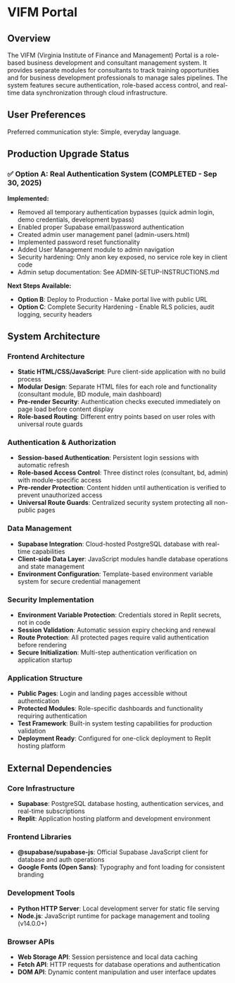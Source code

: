 # VIFM Portal

## Overview

The VIFM (Virginia Institute of Finance and Management) Portal is a role-based business development and consultant management system. It provides separate modules for consultants to track training opportunities and for business development professionals to manage sales pipelines. The system features secure authentication, role-based access control, and real-time data synchronization through cloud infrastructure.

## User Preferences

Preferred communication style: Simple, everyday language.

## Production Upgrade Status

### ✅ Option A: Real Authentication System (COMPLETED - Sep 30, 2025)

**Implemented:**
- Removed all temporary authentication bypasses (quick admin login, demo credentials, development bypass)
- Enabled proper Supabase email/password authentication
- Created admin user management panel (admin-users.html)
- Implemented password reset functionality  
- Added User Management module to admin navigation
- Security hardening: Only anon key exposed, no service role key in client code
- Admin setup documentation: See ADMIN-SETUP-INSTRUCTIONS.md

**Next Steps Available:**
- **Option B**: Deploy to Production - Make portal live with public URL
- **Option C**: Complete Security Hardening - Enable RLS policies, audit logging, security headers

## System Architecture

### Frontend Architecture
- **Static HTML/CSS/JavaScript**: Pure client-side application with no build process
- **Modular Design**: Separate HTML files for each role and functionality (consultant module, BD module, main dashboard)
- **Pre-render Security**: Authentication checks executed immediately on page load before content display
- **Role-based Routing**: Different entry points based on user roles with universal route guards

### Authentication & Authorization
- **Session-based Authentication**: Persistent login sessions with automatic refresh
- **Role-based Access Control**: Three distinct roles (consultant, bd, admin) with module-specific access
- **Pre-render Protection**: Content hidden until authentication is verified to prevent unauthorized access
- **Universal Route Guards**: Centralized security system protecting all non-public pages

### Data Management
- **Supabase Integration**: Cloud-hosted PostgreSQL database with real-time capabilities
- **Client-side Data Layer**: JavaScript modules handle database operations and state management
- **Environment Configuration**: Template-based environment variable system for secure credential management

### Security Implementation
- **Environment Variable Protection**: Credentials stored in Replit secrets, not in code
- **Session Validation**: Automatic session expiry checking and renewal
- **Route Protection**: All protected pages require valid authentication before rendering
- **Secure Initialization**: Multi-step authentication verification on application startup

### Application Structure
- **Public Pages**: Login and landing pages accessible without authentication
- **Protected Modules**: Role-specific dashboards and functionality requiring authentication
- **Test Framework**: Built-in system testing capabilities for production validation
- **Deployment Ready**: Configured for one-click deployment to Replit hosting platform

## External Dependencies

### Core Infrastructure
- **Supabase**: PostgreSQL database hosting, authentication services, and real-time subscriptions
- **Replit**: Application hosting platform and development environment

### Frontend Libraries
- **@supabase/supabase-js**: Official Supabase JavaScript client for database and auth operations
- **Google Fonts (Open Sans)**: Typography and font loading for consistent branding

### Development Tools
- **Python HTTP Server**: Local development server for static file serving
- **Node.js**: JavaScript runtime for package management and tooling (v14.0.0+)

### Browser APIs
- **Web Storage API**: Session persistence and local data caching
- **Fetch API**: HTTP requests for database operations and authentication
- **DOM API**: Dynamic content manipulation and user interface updates